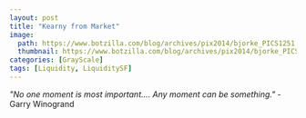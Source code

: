 ```yaml
---
layout: post
title: "Kearny from Market"
image:
  path: https://www.botzilla.com/blog/archives/pix2014/bjorke_PICS1251.jpg
  thumbnail: https://www.botzilla.com/blog/archives/pix2014/bjorke_PICS1251.jpg
categories: [GrayScale]
tags: [Liquidity, LiquiditySF]
---
```


<p><i>"No one moment is most important.... Any moment can be something."</i> - Garry Winogrand</p>
